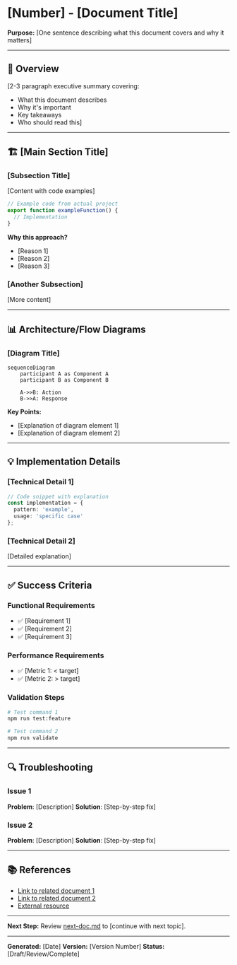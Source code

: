 # [Number] - [Document Title]

**Purpose:** [One sentence describing what this document covers and why it matters]

---

## 🎯 **Overview**

[2-3 paragraph executive summary covering:
- What this document describes
- Why it's important
- Key takeaways
- Who should read this]

---

## 🏗️ **[Main Section Title]**

### **[Subsection Title]**

[Content with code examples]

```typescript
// Example code from actual project
export function exampleFunction() {
  // Implementation
}
```

**Why this approach?**
- [Reason 1]
- [Reason 2]
- [Reason 3]

### **[Another Subsection]**

[More content]

---

## 📊 **Architecture/Flow Diagrams**

### **[Diagram Title]**

```mermaid
sequenceDiagram
    participant A as Component A
    participant B as Component B

    A->>B: Action
    B->>A: Response
```

**Key Points:**
- [Explanation of diagram element 1]
- [Explanation of diagram element 2]

---

## 💡 **Implementation Details**

### **[Technical Detail 1]**

```typescript
// Code snippet with explanation
const implementation = {
  pattern: 'example',
  usage: 'specific case'
};
```

### **[Technical Detail 2]**

[Detailed explanation]

---

## ✅ **Success Criteria**

### **Functional Requirements**
- ✅ [Requirement 1]
- ✅ [Requirement 2]
- ✅ [Requirement 3]

### **Performance Requirements**
- ✅ [Metric 1: < target]
- ✅ [Metric 2: > target]

### **Validation Steps**
```bash
# Test command 1
npm run test:feature

# Test command 2
npm run validate
```

---

## 🔍 **Troubleshooting**

### **Issue 1**
**Problem**: [Description]
**Solution**: [Step-by-step fix]

### **Issue 2**
**Problem**: [Description]
**Solution**: [Step-by-step fix]

---

## 📚 **References**

- [Link to related document 1](link)
- [Link to related document 2](link)
- [External resource](link)

---

**Next Step:** Review [next-doc.md](next-doc.md) to [continue with next topic].

---

**Generated:** [Date]
**Version:** [Version Number]
**Status:** [Draft/Review/Complete]
